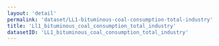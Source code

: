 ```yaml
---
layout: 'detail'
permalink: 'dataset/LL1-bituminous-coal-consumption-total-industry'
title: 'Ll1_bituminous_coal_consumption_total_industry'
datasetID: 'LL1_bituminous_coal_consumption_total_industry'
---
```

